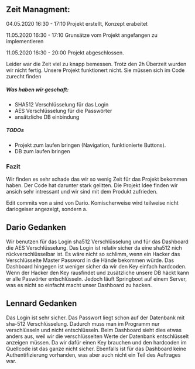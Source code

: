 ## Zeit Managment:

04.05.2020 16:30 - 17:10
Projekt erstellt, Konzept erabeitet

11.05.2020 16:30 - 17:10
Grunsätze vom Projekt angefangen zu implementieren

11.05.2020 16:30 - 20:00
Projekt abgeschlossen.

Leider war die Zeit viel zu knapp bemessen. Trotz den 2h Überzeit wurden wir nicht fertig.
Unsere Projekt funktionert nicht. Sie müssen sich im Code zurecht finden

##### Was haben wir geschaft:
 - SHA512 Verschlüsselung für das Login
 - AES Verschlüsselung für die Passwörter
 - ansätzliche DB einbindung
 
##### TODOs
 - Projekt zum laufen  bringen (Navigation, funktionierte Buttons).
 - DB zum laufen bringen 
 
### Fazit
Wir finden es sehr schade das wir so wenig Zeit für das Projekt bekommen haben. Der Code hat darunter stark gelitten. 
Die Projekt Idee finden wir ansich sehr intressant und wir sind mit dem Produkt zufrieden. 

Edit commits von a sind von Dario. Komischerweise wird teilweise nicht dariogeiser angezeigt, sondern a.

## Dario Gedanken
Wir benutzen für das Login sha512 Verschlüsselung und für das Dashboard die AES Verschlüsselung.
Das Login ist relativ sicher da eine sha512 nich rückverschlüsselbar ist. Es wäre nicht so schlimm, wenn ein Hacker das Verschlüsselte Master Password in die Hände bekommen würde.
Das Dashboard hingegen ist weniger sicher da wir den Key einfach hardcoden. Wenn der Hacker den Key rausfindet und zusätzliche unsere DB häckt kann er alle Paswörter entschlüsseln.
Jedoch läuft Springboot auf einem Server, was es nicht so einfacht macht unser Dashboard zu hacken. 

## Lennard Gedanken
Das Login ist sehr sicher. Das Passwort liegt schon auf der Datenbank mit sha-512 Verschlüsselung. Dadurch muss man im Programm nur verschlüsseln und nicht entschlüsseln. Beim Dashboard sieht dies etwas anders aus, weil wir die verschlüsselten Werte der Datenbank entschlüsselt anzeigen müssen. Da wir dafür einen Key brauchen und den hardcoden im Quellcode ist das ganze nicht sicher. Ebenfalls ist für das Dashboard keine Authentifizierung vorhanden, was aber auch nicht ein Teil des Auftrages war. 

